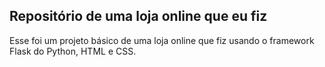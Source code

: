 ## Repositório de uma loja online que eu fiz
Esse foi um projeto básico de uma loja online que fiz usando o framework Flask do Python, HTML e CSS.
